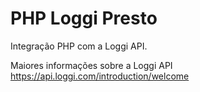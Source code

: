 # PHP Loggi Presto

Integração PHP com a Loggi API.

Maiores informações sobre a Loggi API https://api.loggi.com/introduction/welcome
